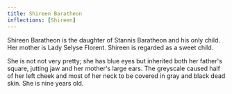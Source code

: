 ```yaml
---
title: Shireen Baratheon
inflections: [Shireen]
---
```


Shireen Baratheon is the daughter of Stannis Baratheon and his only child. Her mother is Lady Selyse Florent. Shireen is regarded as a sweet child.

She is not not very pretty; she has blue eyes but inherited both her father's square, jutting jaw and her mother's large ears. The greyscale caused half of her left cheek and most of her neck to be covered in gray and black dead skin. She is nine years old. 


